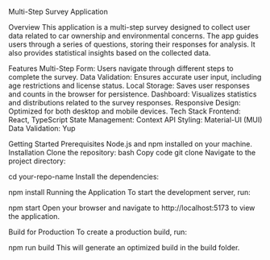 Multi-Step Survey Application

Overview
This application is a multi-step survey designed to collect user data related to car ownership and environmental concerns. The app guides users through a series of questions, storing their responses for analysis. It also provides statistical insights based on the collected data.

Features
Multi-Step Form: Users navigate through different steps to complete the survey.
Data Validation: Ensures accurate user input, including age restrictions and license status.
Local Storage: Saves user responses and counts in the browser for persistence.
Dashboard: Visualizes statistics and distributions related to the survey responses.
Responsive Design: Optimized for both desktop and mobile devices.
Tech Stack
Frontend: React, TypeScript
State Management: Context API
Styling: Material-UI (MUI)
Data Validation: Yup


Getting Started
Prerequisites
Node.js and npm installed on your machine.
Installation
Clone the repository:
bash
Copy code
git clone 
Navigate to the project directory:

cd your-repo-name
Install the dependencies:

npm install
Running the Application
To start the development server, run:

npm start
Open your browser and navigate to http://localhost:5173 to view the application.

Build for Production
To create a production build, run:

npm run build
This will generate an optimized build in the build folder.


